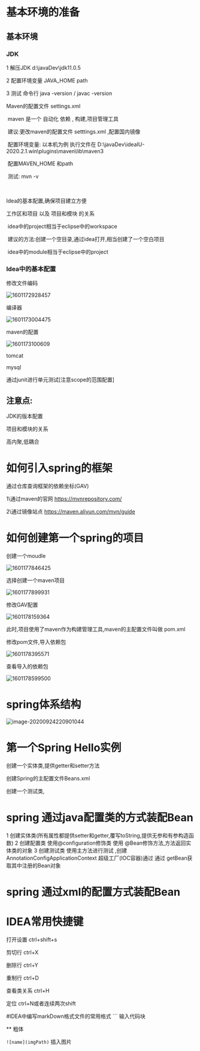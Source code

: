 # 基本环境的准备

## 基本环境

### JDK

1 解压JDK     d:\javaDev\jdk11.0.5

2 配置环境变量     JAVA_HOME       path

3 测试      命令行     java  -version    /    javac  -version



Maven的配置文件  settings.xml

​	maven    是一个  自动化  依赖 , 构建,项目管理工具

​	建议:更改maven的配置文件  setttings.xml    ,配置国内镜像

​	配置环境变量:    以本机为例     执行文件在  D:\javaDev\ideaIU-2020.2.1.win\plugins\maven\lib\maven3

​		配置MAVEN_HOME   和path    

​       测试:    mvn -v

​	



Idea的基本配置,确保项目建立方便

工作区和项目  以及   项目和模块   的关系

​	idea中的project相当于eclipse中的workspace

​	建议的方法:创建一个空目录,通过idea打开,相当创建了一个空白项目

​	idea中的module相当于eclipse中的project

### Idea中的基本配置

修改文件编码

![1601172928457](spring%E5%AE%9E%E8%AE%AD%E7%AC%94%E8%AE%B0.assets/1601172928457.png)

编译器

![1601173004475](spring%E5%AE%9E%E8%AE%AD%E7%AC%94%E8%AE%B0.assets/1601173004475.png)

maven的配置

![1601173100609](spring%E5%AE%9E%E8%AE%AD%E7%AC%94%E8%AE%B0.assets/1601173100609.png)

tomcat

mysql

通过junit进行单元测试[注意scope的范围配置]

## 注意点:

JDK的版本配置

项目和模块的关系



高内聚,低耦合

# 如何引入spring的框架

通过仓库查询框架的依赖坐标(GAV)

1\通过maven的官网      https://mvnrepository.com/

2\通过镜像站点    https://maven.aliyun.com/mvn/guide

# 如何创建第一个spring的项目

创建一个moudle

![1601177846425](spring%E5%AE%9E%E8%AE%AD%E7%AC%94%E8%AE%B0.assets/1601177846425.png)

选择创建一个maven项目

![1601177899931](spring%E5%AE%9E%E8%AE%AD%E7%AC%94%E8%AE%B0.assets/1601177899931.png)

修改GAV配置

![1601178159364](spring%E5%AE%9E%E8%AE%AD%E7%AC%94%E8%AE%B0.assets/1601178159364.png)

此时,项目使用了maven作为构建管理工具,maven的主配置文件叫做   pom.xml   

修改pom文件,导入依赖包

![1601178395571](spring%E5%AE%9E%E8%AE%AD%E7%AC%94%E8%AE%B0.assets/1601178395571.png)

查看导入的依赖包

![1601178599500](spring%E5%AE%9E%E8%AE%AD%E7%AC%94%E8%AE%B0.assets/1601178599500.png)

# spring体系结构

![image-20200924220901044](spring%E5%AE%9E%E8%AE%AD%E7%AC%94%E8%AE%B0.assets/image-20200924220901044.png)

# 第一个Spring Hello实例

创建一个实体类,提供getter和setter方法

创建Spring的主配置文件Beans.xml

创建一个测试类,


# spring 通过java配置类的方式装配Bean
1 创建实体类(所有属性都提供setter和getter,覆写toString,提供无参和有参构造函数)
2 创建配置类 使用@configuration修饰类   使用   @Bean修饰方法,方法返回实体类的对象
3 创建测试类   使用主方法进行测试 ,创建 AnnotationConfigApplicationContext  超级工厂(IOC容器)通过 通过 getBean获取其中注册的Bean对象 



# spring  通过xml的配置方式装配Bean

# IDEA常用快捷键
打开设置    ctrl+shift+s

剪切行     ctrl+X

删除行     ctrl+Y

重制行     ctrl+D

查看类关系  ctrl+H

定位       ctrl+N或者连续两次shift

#IDEA中编写markDown格式文件的常用格式
\```     输入代码块

**      粗体

`![name](imgPath)`    插入图片






